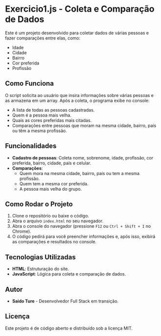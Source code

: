 # Exercicio1.js - Coleta e Comparação de Dados

Este é um projeto desenvolvido para coletar dados de várias pessoas e fazer comparações entre elas, como:
- Idade
- Cidade
- Bairro
- Cor preferida
- Profissão

## Como Funciona

O script solicita ao usuário que insira informações sobre várias pessoas e as armazena em um array. Após a coleta, o programa exibe no console:

- A lista de todas as pessoas cadastradas.
- Quem é a pessoa mais velha.
- Quais as cores preferidas mais citadas.
- Comparações entre pessoas que moram na mesma cidade, bairro, país ou têm a mesma profissão.

## Funcionalidades

- **Cadastro de pessoas**: Coleta nome, sobrenome, idade, profissão, cor preferida, bairro, cidade, país e celular.
- **Comparações**:
  - Quem mora na mesma cidade, bairro, país ou tem a mesma profissão.
  - Quem tem a mesma cor preferida.
  - A pessoa mais velha do grupo.

## Como Rodar o Projeto

1. Clone o repositório ou baixe o código.
2. Abra o arquivo `index.html` no seu navegador.
3. Abra o console do navegador (pressione `F12` ou `Ctrl + Shift + I` no Chrome).
4. O código pedirá para você preencher informações e, após isso, exibirá as comparações e resultados no console.

## Tecnologias Utilizadas

- **HTML**: Estruturação do site.
- **JavaScript**: Lógica para coleta e comparação de dados.

## Autor

- **Saido Ture** - Desenvolvedor Full Stack em transição.

## Licença

Este projeto é de código aberto e distribuído sob a licença MIT.
